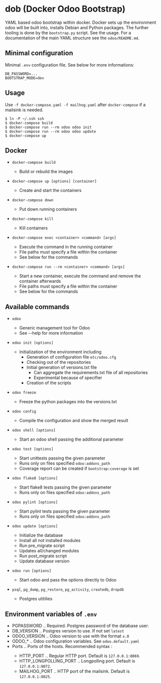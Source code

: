 dob (Docker Odoo Bootstrap)
===========================

YAML based odoo bootstrap within docker. Docker sets up the environment odoo will be built into, installs Debian and Python packages. The further tooling is done by the `bootstrap.py` script. See the usage. For a documentation of the main YAML structure see the `odoo/README.md`.

Minimal configuration
---------------------
Minimal `.env` configuration file. See below for more informations:

```
DB_PASSWORD=...
BOOTSTRAP_MODE=dev
```

Usage
-----

Use `-f docker-compose.yaml -f mailhog.yaml` after `docker-compose` if a mailsink is needed.

```
$ ln -P ~/.ssh ssh
$ docker-compose build
$ docker-compose run --rm odoo odoo init
$ docker-compose run --rm odoo odoo update
$ docker-compose up
```

Docker
------

* `docker-compose build`
  - Build or rebuild the images

* `docker-compose up [options] [container]`
  - Create and start the containers

* `docker-compose down`
  - Put down running containers

* `docker-compose kill`
  - Kill containers

* `docker-compose exec <container> <command> [args]`
  - Execute the command in the running container
  - File paths must specify a file within the container
  - See below for the commands

* `docker-compose run --rm <container> <command> [args]`
  - Start a new container, execute the command and remove the container afterwards
  - File paths must specify a file within the container
  - See below for the commands

Available commands
------------------

* `odoo`
  - Generic management tool for Odoo
  - See --help for more information

* `odoo init [options]`
  - Initialization of the environment including
    * Generation of configuration file `etc/odoo.cfg`
    * Checking out of the repositories
    * Initial generation of versions.txt file
      + Can aggregate the requirements.txt file of all repositories
      + Experimental because of specifier
    * Creation of the scripts

* `odoo freeze`
  - Freeze the python packages into the versions.txt

* `odoo config`
  - Compile the configuration and show the merged result

* `odoo shell [options]`
  - Start an odoo shell passing the additional parameter

* `odoo test [options]`
  - Start unittests passing the given parameter
  - Runs only on files specified `odoo:addons_path`
  - Coverage report can be created if `bootstrap:coverage` is set

* `odoo flake8 [options]`
  - Start flake8 tests passing the given parameter
  - Runs only on files specified `odoo:addons_path`

* `odoo pylint [options]`
  - Start pylint tests passing the given parameter
  - Runs only on files specified `odoo:addons_path`

* `odoo update [options]`
  - Initialize the database
  - Install all not installed modules
  - Run pre_migrate script
  - Updates all/changed modules
  - Run post_migrate script
  - Update database version

* `odoo run [options]`
  - Start odoo and pass the options directly to Odoo

* `psql`, `pg_dump`, `pg_restore`, `pg_activity`, `createdb`, `dropdb`
  - Postgres utitilies

Environment variables of `.env`
-------------------------------
  * PGPASSWORD .. Required. Postgres password of the database user.
  * DB_VERSION .. Postgres version to use. If not set `latest`
  * ODOO_VERSION .. Odoo version to use with the format `x.0`
  * ODOO_* .. Odoo configuration variables. See `odoo.default.yaml`
  * Ports .. Ports of the hosts. Recommended syntax <ip>:<port>
    - HTTP_PORT .. Regular HTTP port. Default is `127.0.0.1:8069`.
    - HTTP_LONGPOLLING_PORT .. Longpolling port. Default is `127.0.0.1:8072`.
    - MAILHOG_PORT .. HTTP port of the mailsink. Default is `127.0.0.1:8025`.
